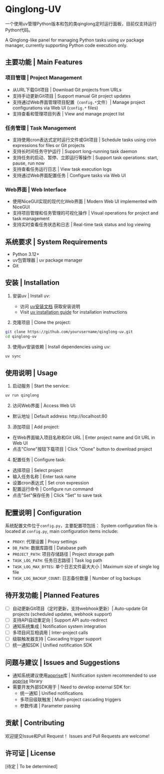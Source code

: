 # Qinglong-UV

一个使用uv管理Python版本和包的类qinglong定时运行面板，目前仅支持运行Python代码。

A Qinglong-like panel for managing Python tasks using uv package manager, currently supporting Python code execution only.

## 主要功能 | Main Features

### 项目管理 | Project Management
- 从URL下载Git项目 | Download Git projects from URLs
- 支持手动更新Git项目 | Support manual Git project updates
- 支持通过Web界面管理项目配置（`config.*`文件）| Manage project configurations via Web UI (`config.*` files)
- 支持查看和管理项目列表 | View and manage project list

### 任务管理 | Task Management
- 支持使用cron表达式定时运行文件或Git项目 | Schedule tasks using cron expressions for files or Git projects
- 支持长时间任务守护运行 | Support long-running task daemon
- 支持任务的启动、暂停、立即运行等操作 | Support task operations: start, pause, run now
- 支持查看任务运行日志 | View task execution logs
- 支持通过Web界面配置任务 | Configure tasks via Web UI

### Web界面 | Web Interface
- 使用NiceGUI实现的现代化Web界面 | Modern Web UI implemented with NiceGUI
- 支持项目管理和任务管理的可视化操作 | Visual operations for project and task management
- 支持实时查看任务状态和日志 | Real-time task status and log viewing

## 系统要求 | System Requirements
- Python 3.12+
- uv包管理器 | uv package manager
- Git

## 安装 | Installation

1. 安装uv | Install uv:
   - 访问 [uv安装文档](https://docs.astral.sh/uv/getting-started/installation/) 获取安装说明
   - Visit [uv installation guide](https://docs.astral.sh/uv/getting-started/installation/) for installation instructions

2. 克隆项目 | Clone the project:
```bash
git clone https://github.com/yourusername/qinglong-uv.git
cd qinglong-uv
```

3. 使用uv安装依赖 | Install dependencies using uv:
```bash
uv sync
```

## 使用说明 | Usage

1. 启动服务 | Start the service:
```bash
uv run qinglong
```

2. 访问Web界面 | Access Web UI:
- 默认地址 | Default address: http://localhost:80

3. 添加项目 | Add project:
- 在Web界面输入项目名称和Git URL | Enter project name and Git URL in Web UI
- 点击"Clone"按钮下载项目 | Click "Clone" button to download project

4. 配置任务 | Configure task:
- 选择项目 | Select project
- 输入任务名称 | Enter task name
- 设置cron表达式 | Set cron expression
- 配置运行命令 | Configure run command
- 点击"Set"保存任务 | Click "Set" to save task

## 配置说明 | Configuration

系统配置文件位于`config.py`，主要配置项包括：
System configuration file is located at `config.py`, main configuration items include:

- `PROXY`: 代理设置 | Proxy settings
- `DB_PATH`: 数据库路径 | Database path
- `PROJECT_PATH`: 项目存储路径 | Project storage path
- `TASK_LOG_PATH`: 任务日志路径 | Task log path
- `TASK_LOG_MAX_BYTES`: 单个日志文件最大大小 | Maximum size of single log file
- `TASK_LOG_BACKUP_COUNT`: 日志备份数量 | Number of log backups

## 待开发功能 | Planned Features

- [ ] 自动更新Git项目（定时更新，支持webhook更新）| Auto-update Git projects (scheduled updates, webhook support)
- [ ] 支持API自动重定向 | Support API auto-redirect
- [ ] 通知系统集成 | Notification system integration
- [ ] 多项目间互相调用 | Inter-project calls
- [ ] 级联触发器支持 | Cascading trigger support
- [ ] 统一通知SDK | Unified notification SDK

## 问题与建议 | Issues and Suggestions

- 通知系统建议使用[apprise](https://github.com/caronc/apprise)库 | Notification system recommended to use [apprise](https://github.com/caronc/apprise) library
- 需要开发外部SDK用于 | Need to develop external SDK for:
  - 统一通知 | Unified notifications
  - 多项目级联触发 | Multi-project cascading triggers
  - 参数传递 | Parameter passing

## 贡献 | Contributing

欢迎提交Issue和Pull Request！
Issues and Pull Requests are welcome!

## 许可证 | License

[待定 | To be determined]
